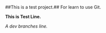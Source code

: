 ﻿##This is a test project.##
For learn to use Git.

**This is Test Line.**

*A dev branches line.*

